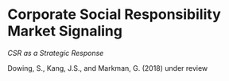 Corporate Social Responsibility Market Signaling
======
*CSR as a Strategic Response*

Dowing, S., Kang, J.S., and Markman, G. (2018) under review

